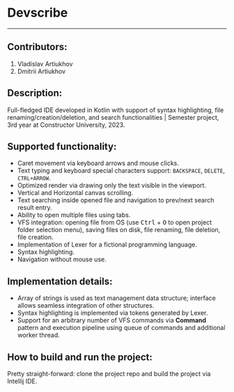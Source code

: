 # Devscribe
---

## Contributors:

1. Vladislav Artiukhov
2. Dmitrii Artiukhov


## Description:

Full-fledged IDE developed in Kotlin with support of syntax highlighting, file renaming/creation/deletion, and search functionalities | Semester project, 3rd year at Constructor University, 2023.


## Supported functionality:
- Caret movement via keyboard arrows and mouse clicks.
- Text typing and keyboard special characters support: `BACKSPACE`, `DELETE`, `CTRL+ARROW`.
- Optimized render via drawing only the text visible in the viewport.
- Vertical and Horizontal canvas scrolling.
- Text searching inside opened file and navigation to prev/next search result entry.
- Ability to open multiple files using tabs.
- VFS integration: opening file from OS (use <kbd>Ctrl</kbd> + <kbd>O</kbd> to open project folder selection menu), saving files on disk, file renaming, file deletion, file creation.
- Implementation of Lexer for a fictional programming language.
- Syntax highlighting.
- Navigation without mouse use.


## Implementation details:
- Array of strings is used as text management data structure; interface allows seamless integration of other structures.
- Syntax highlighting is implemented via tokens generated by Lexer.
- Support for an arbitrary number of VFS commands via **Command** pattern and execution pipeline using queue of commands and additional worker thread.


## How to build and run the project:
Pretty straight-forward: clone the project repo and build the project via Intellij IDE.
